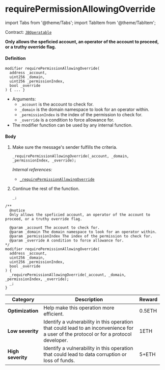 # requirePermissionAllowingOverride

import Tabs from '@theme/Tabs';
import TabItem from '@theme/TabItem';

Contract: [`JBOperatable`](/dev/api/v3/contracts/or-abstract/jboperatable/README.md)​‌

<Tabs>
<TabItem value="Step by step" label="Step by step">

**Only allows the speficied account, an operator of the account to proceed, or a truthy override flag.**

#### Definition

```
modifier requirePermissionAllowingOverride(
  address _account,
  uint256 _domain,
  uint256 _permissionIndex,
  bool _override
) { ... }
```

* Arguments:
  * `_account` is the account to check for.
  * `_domain` is the domain namespace to look for an operator within. 
  * `_permissionIndex` is the index of the permission to check for. 
  * `_override` is a condition to force allowance for. 
* The modifier function can be used by any internal function.

#### Body

1.  Make sure the message's sender fulfills the criteria.

    ```
    _requirePermissionAllowingOverride(_account, _domain, _permissionIndex, _override);
    ```

    _Internal references:_

    * [`_requirePermissionAllowingOverride`](/dev/api/v3/contracts/or-abstract/jboperatable/read/-_requirepermissionallowingoverride.md)

2.  Continue the rest of the function.

    ```
    _;
    ```

</TabItem>

<TabItem value="Code" label="Code">

```
/** 
  @notice
  Only allows the speficied account, an operator of the account to proceed, or a truthy override flag. 

  @param _account The account to check for.
  @param _domain The domain namespace to look for an operator within. 
  @param _permissionIndex The index of the permission to check for. 
  @param _override A condition to force allowance for.
*/
modifier requirePermissionAllowingOverride(
  address _account,
  uint256 _domain,
  uint256 _permissionIndex,
  bool _override
) {
  _requirePermissionAllowingOverride(_account, _domain, _permissionIndex, _override);
  _;
}
```

</TabItem>

<TabItem value="Bug bounty" label="Bug bounty">

| Category          | Description                                                                                                                            | Reward |
| ----------------- | -------------------------------------------------------------------------------------------------------------------------------------- | ------ |
| **Optimization**  | Help make this operation more efficient.                                                                                               | 0.5ETH |
| **Low severity**  | Identify a vulnerability in this operation that could lead to an inconvenience for a user of the protocol or for a protocol developer. | 1ETH   |
| **High severity** | Identify a vulnerability in this operation that could lead to data corruption or loss of funds.                                        | 5+ETH  |

</TabItem>
</Tabs>


```
```